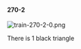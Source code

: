 #### 270-2
![train-270-2-0.png](https://github.com/lil-lab/nlvr/raw/master/nlvr/train/images/35/train-270-2-0.png "train-270-2-0.png")

There is 1 black triangle
